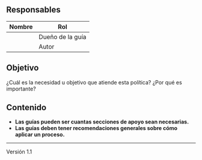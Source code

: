 ## Responsables

| Nombre  | Rol   |
|---------|-------|
|         | Dueño de la guía |
|         | Autor |

## Objetivo
¿Cuál es la necesidad u objetivo que atiende esta política? ¿Por qué es importante?

## Contenido
* **Las guías pueden ser cuantas secciones de apoyo sean necesarias.**
* **Las guías deben tener recomendaciones generales sobre cómo aplicar un proceso.**

***
Versión 1.1
